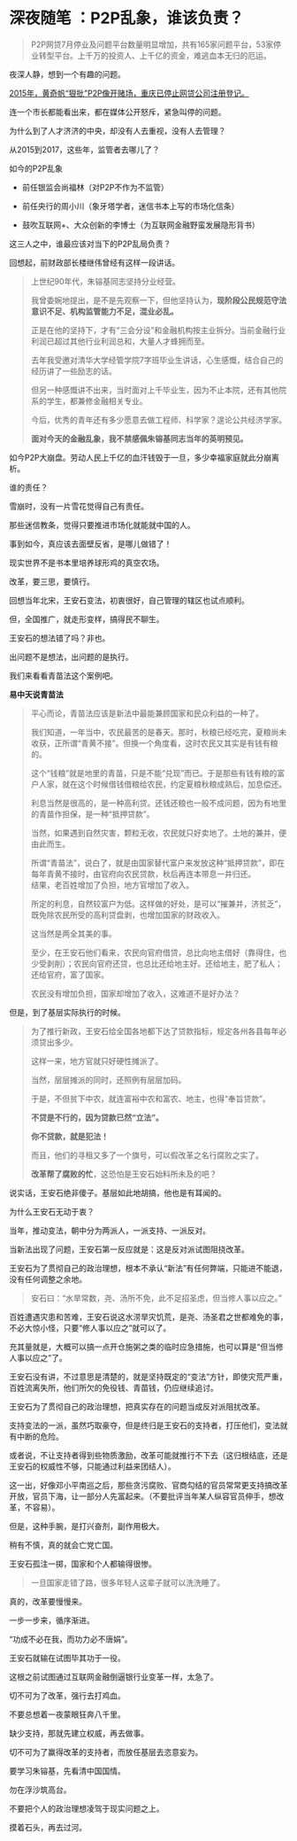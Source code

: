 # 深夜随笔 ：P2P乱象，谁该负责？
> P2P网贷7月停业及问题平台数量明显增加，共有165家问题平台，53家停业转型平台。上千万的投资人、上千亿的资金，难逃血本无归的厄运。

夜深人静，想到一个有趣的问题。

[2015年，黄奇帆“狠批”P2P像开赌场，重庆已停止网贷公司注册登记。](http://mp.weixin.qq.com/s?__biz=MzA3MjA2NzAxOQ==&mid=207233447&idx=3&sn=afcb08f7bd6d1a17413d00afa7195b83&scene=21#wechat_redirect)

连一个市长都能看出来，都在媒体公开怒斥，紧急叫停的问题。

为什么到了人才济济的中央，却没有人去重视，没有人去管理？

从2015到2017，这些年，监管者去哪儿了？

如今的P2P乱象

*   前任银监会尚福林（对P2P不作为不监管）
    
*   前任央行的周小川（象牙塔学者，迷信书本上写的市场化信条）
    
*   鼓吹互联网+、大众创新的李博士（为互联网金融野蛮发展隐形背书）
    

这三人之中，谁最应该对当下的P2P乱局负责？

回想起，前财政部长楼继伟曾经有这样一段讲话。

> 上世纪90年代，朱镕基同志坚持分业经营。
> 
> 我曾委婉地提出，是不是先观察一下，但他坚持认为，**现阶段公民规范守法意识不足、机构监管能力不足，混业必乱。**
> 
> 正是在他的坚持下，才有“三会分设”和金融机构按主业拆分。当前金融行业利润已超过其他行业利润总和，大量人才蜂拥而至。
> 
> 去年我受邀对清华大学经管学院7字班毕业生讲话，心生感慨，结合自己的经历讲了一些励志的话。
> 
> 但另一种感慨讲不出来，当时面对上千毕业生，因为不止本院，还有其他院系的学生，都兼修金融相关专业。
> 
> 今后，优秀的青年还有多少愿意去做工程师、科学家？遑论公共经济学家。
> 
> **面对今天的金融乱象，我不禁感佩朱镕基同志当年的英明预见。**

如今P2P大崩盘。劳动人民上千亿的血汗钱毁于一旦，多少幸福家庭就此分崩离析。

谁的责任？

雪崩时，没有一片雪花觉得自己有责任。

那些迷信教条，觉得只要推进市场化就能就中国的人。

事到如今，真应该去面壁反省，是哪儿做错了！

现实世界不是书本里培养球形鸡的真空农场。

改革，要三思，要慎行。

回想当年北宋，王安石变法，初衷很好，自己管理的辖区也试点顺利。

但，全国推广，就走形变样，搞得民不聊生。

王安石的想法错了吗？非也。

出问题不是想法，出问题的是执行。

我们来看看青苗法这个案例吧。

**易中天说青苗法**

> 平心而论，青苗法应该是新法中最能兼顾国家和民众利益的一种了。
> 
> 我们知道，一年当中，农民最苦的是春天。那时，秋粮已经吃完，夏粮尚未收获，正所谓“青黄不接”。但换一个角度看，这时农民又其实是有钱有粮的。
> 
> 这个“钱粮”就是地里的青苗，只是不能“兑现”而已。于是那些有钱有粮的富户人家，就在这个时候借钱借粮给农民，约定夏粮秋粮成熟后，加息偿还。
> 
> 利息当然是很高的，是一种高利贷。还钱还粮也一般不成问题，因为有地里的青苗作担保，是一种“抵押贷款”。
> 
> 当然，如果遇到自然灾害，颗粒无收，农民就只好卖地了。土地的兼并，便由此而生。
> 
> 所谓“青苗法”，说白了，就是由国家替代富户来发放这种“抵押贷款”，即在每年青黄不接时，由官府向农民贷款，秋后再连本带息一并归还。  
> 结果，老百姓增加了负担，地方官增加了收入。
> 
> 所定的利息，自然较富户为低。这样做的好处，是可以“摧兼并，济贫乏”，既免除农民所受的高利贷盘剥，也增加国家的财政收入。
> 
> 这当然是两全其美的事。
> 
> 至少，在王安石他们看来，农民向官府借贷，总比向地主借好（靠得住，也少受剥削）；农民向官府还贷，也总比还给地主好。还给地主，肥了私人；还给官府，富了国家。
> 
> 农民没有增加负担，国家却增加了收入，这难道不是好办法？

但是，到了基层实际执行的时候。

> 为了推行新政，王安石给全国各地都下达了贷款指标，规定各州各县每年必须贷出多少。
> 
> 这样一来，地方官就只好硬性摊派了。
> 
> 当然，层层摊派的同时，还照例有层层加码。
> 
> 于是，不但贫下中农，就连富裕中农和富农、地主，也得“奉旨贷款”。
> 
> **不贷是不行的，因为贷款已然“立法”。**
> 
> **你不贷款，就是犯法！**
> 
> 而且，他们的寻租又多了一个旗号，可以假改革之名行腐败之实了。
> 
> **改革帮了腐败的忙**，这恐怕是王安石始料所未及的吧？

说实话，王安石绝非傻子。基层如此地胡搞，他也是有耳闻的。

为什么王安石无动于衷？

当年，推动变法，朝中分为两派人，一派支持、一派反对。

当新法出现了问题，王安石第一反应就是：这是反对派试图阻挠改革。

王安石为了贯彻自己的政治理想，根本不承认“新法”有任何弊端，只能进不能退，没有任何调整之余地。

> 安石曰：“水旱常数，尧、汤所不免，此不足招圣虑，但当修人事以应之。”　

百姓遭遇灾患和苦难，王安石说这水涝旱灾饥荒，是尧、汤圣君之世都难免的事，不必大惊小怪，只要“修人事以应之”就可以了。

充其量就是，大概可以搞一点开仓施粥之类的临时应急措施，也可以算是“但当修人事以应之”了。

王安石没有讲，不过意思是清楚的，就是坚持既定的“变法”方针，即使灾荒严重，百姓流离失所，他们所欠的免役钱、青苗钱，仍应继续追讨。

王安石为了贯彻自己的政治理想，把真实存在的问题当成反对派阻扰改革。

支持变法的一派，虽然巧取豪夺，但是终归是王安石的支持者，打压他们，变法就有中断的危险。

或者说，不让支持者得到些物质激励，改革可能就推行不下去（这归根结底，还是王安石的权威性不够，只能通过利益来团结人）。

这一出，好像邓小平南巡之后，那些贪污腐败、官商勾结的官员常常更支持搞改革开放，官员下海，让一部分人先富起来。（不要批评当年某人纵容官员伸手，想改革，不容易）。

但是，这种手腕，是打兴奋剂，副作用极大。

稍有不慎，真的就会亡党亡国。

王安石孤注一掷，国家和个人都输得很惨。

> 一旦国家走错了路，很多年轻人这辈子就可以洗洗睡了。

真的，改革要慢慢来。

一步一步来，循序渐进。

“功成不必在我，而功力必不唐娟”。

王安石就输在试图毕其功于一役。

这根之前试图通过互联网金融倒逼银行业变革一样，太急了。

切不可为了改革，强行去打鸡血。

不要总想着一夜蒙眼狂奔八千里。

缺少支持，那就先建立权威，再去做事。

切不可为了赢得改革的支持者，而放任基层去恣意妄为。

要学习朱镕基，先看清中国国情。

勿在浮沙筑高台。

不要把个人的政治理想凌驾于现实问题之上。

摸着石头，再去过河。